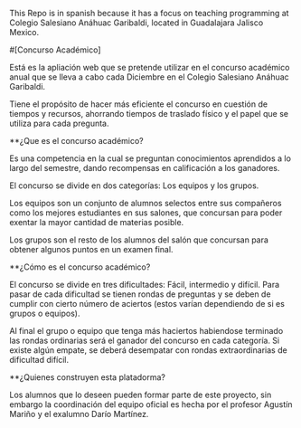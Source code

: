 This Repo is in spanish because it has a focus on teaching programming at Colegio Salesiano Anáhuac Garibaldi, located in Guadalajara Jalisco Mexico.

#[Concurso Académico]

Está es la apliación web que se pretende utilizar en el concurso académico anual que se lleva a cabo cada Diciembre en el Colegio Salesiano Anáhuac Garibaldi.

Tiene el propósito de hacer más eficiente el concurso en cuestión de tiempos y recursos, ahorrando tiempos de traslado físico y el papel que se utiliza para cada pregunta.

**¿Que es el concurso académico?

Es una competencia en la cual se preguntan conocimientos aprendidos a lo largo del semestre, dando recompensas en calificación a los ganadores.

El concurso se divide en dos categorías: Los equipos y los grupos.

Los equipos son un conjunto de alumnos selectos entre sus compañeros como los mejores estudiantes en sus salones, que concursan para poder exentar la mayor cantidad de materias posible.

Los grupos son el resto de los alumnos del salón que concursan para obtener algunos puntos en un examen final.

**¿Cómo es el concurso académico?

El concurso se divide en tres dificultades: Fácil, intermedio y difícil. Para pasar de cada dificultad se tienen rondas de preguntas y se deben de cumplir con cierto número de aciertos (estos varían dependiendo de si es grupos o equipos).

Al final el grupo o equipo que tenga más haciertos habiendose terminado las rondas ordinarias será el ganador del concurso en cada categoría. Si existe algún empate, se deberá desempatar con rondas extraordinarias de dificultad difícil.

**¿Quienes construyen esta platadorma?

Los alumnos que lo deseen pueden formar parte de este proyecto, sin embargo la coordinación del equipo oficial es hecha por el profesor Agustín Mariño y el exalumno Darío Martínez.
